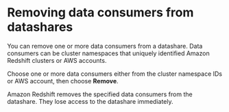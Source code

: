 # Removing data consumers from datashares<a name="remove-data-consumer-console"></a>

You can remove one or more data consumers from a datashare\. Data consumers can be cluster namespaces that uniquely identified Amazon Redshift clusters or AWS accounts\.

Choose one or more data consumers either from the cluster namespace IDs or AWS account, then choose **Remove**\.

Amazon Redshift removes the specified data consumers from the datashare\. They lose access to the datashare immediately\.